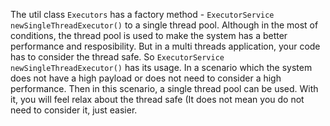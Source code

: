 The util class `Executors` has a factory method - `ExecutorService newSingleThreadExecutor()` to a single thread pool. Although in the most of conditions, the thread pool is used to make the system has a better performance and resposibility. But in a multi threads application, your code has to consider the thread safe. So `ExecutorService newSingleThreadExecutor()` has its usage. In a scenario which the system does not have a high payload or does not need to consider a high performance. Then in this scenario, a single thread pool can be used. With it, you will feel relax about the thread safe (It does not mean you do not need to consider it, just easier.